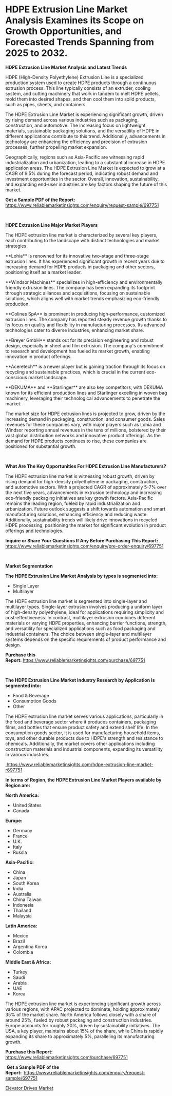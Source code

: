 <p><h1>HDPE Extrusion Line Market Analysis Examines its Scope on Growth Opportunities, and Forecasted Trends Spanning from 2025 to 2032.</h1></p><p><strong>HDPE Extrusion Line Market Analysis and Latest Trends</strong></p>
<p><p>HDPE (High-Density Polyethylene) Extrusion Line is a specialized production system used to create HDPE products through a continuous extrusion process. This line typically consists of an extruder, cooling system, and cutting machinery that work in tandem to melt HDPE pellets, mold them into desired shapes, and then cool them into solid products, such as pipes, sheets, and containers.</p><p>The HDPE Extrusion Line Market is experiencing significant growth, driven by rising demand across various industries such as packaging, construction, and automotive. The increasing focus on lightweight materials, sustainable packaging solutions, and the versatility of HDPE in different applications contribute to this trend. Additionally, advancements in technology are enhancing the efficiency and precision of extrusion processes, further propelling market expansion. </p><p>Geographically, regions such as Asia-Pacific are witnessing rapid industrialization and urbanization, leading to a substantial increase in HDPE application areas. The HDPE Extrusion Line Market is expected to grow at a CAGR of 9.5% during the forecast period, indicating robust demand and investment opportunities in the sector. Overall, innovation, sustainability, and expanding end-user industries are key factors shaping the future of this market.</p></p>
<p><strong>Get a Sample PDF of the Report:&nbsp;</strong> <a href="https://www.reliablemarketinsights.com/enquiry/request-sample/697751?utm_campaign=3196&utm_medium=2&utm_source=Github&utm_content=ia&utm_term=23032025&utm_id=hdpe-extrusion-line">https://www.reliablemarketinsights.com/enquiry/request-sample/697751</a></p>
<p>&nbsp;</p>
<p><strong>HDPE Extrusion Line Major Market Players</strong></p>
<p><p>The HDPE extrusion line market is characterized by several key players, each contributing to the landscape with distinct technologies and market strategies. </p><p>**Lohia** is renowned for its innovative two-stage and three-stage extrusion lines. It has experienced significant growth in recent years due to increasing demand for HDPE products in packaging and other sectors, positioning itself as a market leader.</p><p>**Windsor Machines** specializes in high-efficiency and environmentally friendly extrusion lines. The company has been expanding its footprint through strategic alliances and acquisitions, focusing on sustainable solutions, which aligns well with market trends emphasizing eco-friendly production.</p><p>**Colines SpA** is prominent in producing high-performance, customized extrusion lines. The company has reported steady revenue growth thanks to its focus on quality and flexibility in manufacturing processes. Its advanced technologies cater to diverse industries, enhancing market share.</p><p>**Breyer GmbH** stands out for its precision engineering and robust design, especially in sheet and film extrusion. The company's commitment to research and development has fueled its market growth, enabling innovation in product offerings. </p><p>**Aceretech** is a newer player but is gaining traction through its focus on recycling and sustainable practices, which is crucial in the current eco-conscious market landscape.</p><p>**DEKUMA** and **Starlinger** are also key competitors, with DEKUMA known for its efficient production lines and Starlinger excelling in woven bag machinery, leveraging their technological advancements to penetrate the market.</p><p>The market size for HDPE extrusion lines is projected to grow, driven by the increasing demand in packaging, construction, and consumer goods. Sales revenues for these companies vary, with major players such as Lohia and Windsor reporting annual revenues in the tens of millions, bolstered by their vast global distribution networks and innovative product offerings. As the demand for HDPE products continues to rise, these companies are positioned for substantial growth.</p></p>
<p>&nbsp;</p>
<p><strong>What Are The Key Opportunities For HDPE Extrusion Line Manufacturers?</strong></p>
<p><p>The HDPE extrusion line market is witnessing robust growth, driven by rising demand for high-density polyethylene in packaging, construction, and automotive sectors. With a projected CAGR of approximately 5-7% over the next five years, advancements in extrusion technology and increasing eco-friendly packaging initiatives are key growth factors. Asia-Pacific remains the leading region, fueled by rapid industrialization and urbanization. Future outlook suggests a shift towards automation and smart manufacturing solutions, enhancing efficiency and reducing waste. Additionally, sustainability trends will likely drive innovations in recycled HDPE processing, positioning the market for significant evolution in product offerings and technologies.</p></p>
<p><strong>Inquire or Share Your Questions If Any Before Purchasing This Report:</strong> <a href="https://www.reliablemarketinsights.com/enquiry/pre-order-enquiry/697751?utm_campaign=3196&utm_medium=2&utm_source=Github&utm_content=ia&utm_term=23032025&utm_id=hdpe-extrusion-line">https://www.reliablemarketinsights.com/enquiry/pre-order-enquiry/697751</a></p>
<p>&nbsp;</p>
<p><strong>Market Segmentation</strong></p>
<p><strong>The HDPE Extrusion Line Market Analysis by types is segmented into:</strong></p>
<p><ul><li>Single Layer</li><li>Multilayer</li></ul></p>
<p><p>The HDPE extrusion line market is segmented into single-layer and multilayer types. Single-layer extrusion involves producing a uniform layer of high-density polyethylene, ideal for applications requiring simplicity and cost-effectiveness. In contrast, multilayer extrusion combines different materials or varying HDPE properties, enhancing barrier functions, strength, and versatility for specialized applications such as food packaging and industrial containers. The choice between single-layer and multilayer systems depends on the specific requirements of product performance and design.</p></p>
<p><strong>Purchase this Report:&nbsp;</strong><a href="https://www.reliablemarketinsights.com/purchase/697751?utm_campaign=3196&utm_medium=2&utm_source=Github&utm_content=ia&utm_term=23032025&utm_id=hdpe-extrusion-line">https://www.reliablemarketinsights.com/purchase/697751</a></p>
<p>&nbsp;</p>
<p><strong>The HDPE Extrusion Line Market Industry Research by Application is segmented into:</strong></p>
<p><ul><li>Food & Beverage</li><li>Consumption Goods</li><li>Other</li></ul></p>
<p><p>The HDPE extrusion line market serves various applications, particularly in the food and beverage sector where it produces containers, packaging films, and bottles that ensure product safety and extend shelf life. In the consumption goods sector, it is used for manufacturing household items, toys, and other durable products due to HDPE's strength and resistance to chemicals. Additionally, the market covers other applications including construction materials and industrial components, expanding its versatility in various industries.</p></p>
<p><a href="https://www.reliablemarketinsights.com/hdpe-extrusion-line-market-r697751?utm_campaign=3196&utm_medium=2&utm_source=Github&utm_content=ia&utm_term=23032025&utm_id=hdpe-extrusion-line">&nbsp;https://www.reliablemarketinsights.com/hdpe-extrusion-line-market-r697751</a></p>
<p><strong>In terms of Region, the HDPE Extrusion Line Market Players available by Region are:</strong></p>
<p>
    <p> <strong> North America: </strong>
        <ul>
            <li>United States</li>
            <li>Canada</li>
        </ul>
        </p> 
    <p> <strong> Europe: </strong>
        <ul>
            <li>Germany</li>
            <li>France</li>
            <li>U.K.</li>
            <li>Italy</li>
            <li>Russia</li>
        </ul>
        </p> 
    <p> <strong> Asia-Pacific: </strong>
        <ul>
            <li>China</li>
            <li>Japan</li>
            <li>South Korea</li>
            <li>India</li>
            <li>Australia</li>
            <li>China Taiwan</li>
            <li>Indonesia</li>
            <li>Thailand</li>
            <li>Malaysia</li>
        </ul>
        </p> 
    <p> <strong> Latin America: </strong>
        <ul>
            <li>Mexico</li>
            <li>Brazil</li>
            <li>Argentina Korea</li>
            <li>Colombia</li>
        </ul>
        </p> 
    <p> <strong> Middle East & Africa: </strong>
        <ul>
            <li>Turkey</li>
            <li>Saudi</li>
            <li>Arabia</li>
            <li>UAE</li>
            <li>Korea</li>
        </ul>
    </p>
    </p>
<p><p>The HDPE extrusion line market is experiencing significant growth across various regions, with APAC projected to dominate, holding approximately 35% of the market share. North America follows closely with a share of around 25%, fueled by robust packaging and construction industries. Europe accounts for roughly 20%, driven by sustainability initiatives. The USA, a key player, maintains about 15% of the share, while China is rapidly expanding its share to approximately 5%, paralleling its manufacturing growth.</p></p>
<p><strong>Purchase this Report: </strong><a href="https://www.reliablemarketinsights.com/purchase/697751?utm_campaign=3196&utm_medium=2&utm_source=Github&utm_content=ia&utm_term=23032025&utm_id=hdpe-extrusion-line">https://www.reliablemarketinsights.com/purchase/697751</a></p>
<p>&nbsp;<strong>Get a Sample PDF of the Report:&nbsp;&nbsp;</strong><a href="https://www.reliablemarketinsights.com/enquiry/request-sample/697751?utm_campaign=3196&utm_medium=2&utm_source=Github&utm_content=ia&utm_term=23032025&utm_id=hdpe-extrusion-line">https://www.reliablemarketinsights.com/enquiry/request-sample/697751</a></p>
<p><strong></strong></p>
<p><p><a href="https://github.com/bulkagumanvv/Market-Research-Report-List-1/blob/main/elevator-drives-market.md?utm_campaign=3196&utm_medium=2&utm_source=Github&utm_content=ia&utm_term=23032025&utm_id=hdpe-extrusion-line">Elevator Drives Market</a></p></p>